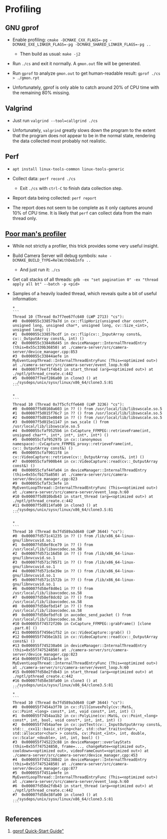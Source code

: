 # Profiling

## GNU gprof

- Enable profiling: `cmake -DCMAKE_CXX_FLAGS=-pg -DCMAKE_EXE_LINKER_FLAGS=-pg -DCMAKE_SHARED_LINKER_FLAGS=-pg ..`

  - Then build as usual: `make -j2`

- Run `./cs` and exit it normally. A `gmon.out` file will be generated.

- Run `gprof` to analyze `gmon.out` to get human-readable result: `gprof ./cs > ./gmon.rpt`

- Unfortunately, gprof is only able to catch around 20% of CPU time with the
  remaining 80% missing.

## Valgrind

- Just run `valgrind --tool=callgrind ./cs`

- Unfortunately, `valgrind` greatly slows down the program to the extent that
  the program does not appear to be in the normal state, rendering the data
  collected most probably not realistic.

## Perf

- `apt install linux-tools-common linux-tools-generic`

- Collect data: `perf record ./cs`

  - Exit `./cs` with `ctrl-C` to finish data collection step.

- Report data being collected: `perf report`

- The report does not seem to be complete as it only captures around 10%
  of CPU time. It is likely that `perf` can collect data from the main thread
  only.

## [Poor man's profiler](http://poormansprofiler.org/)

- While not strictly a profiler, this trick provides some very useful insight.

- Build Camera Server will debug symbols: `make -DCMAKE_BUILD_TYPE=RelWithDebInfo ..`

  - And just run it: `./cs`

- Get call stacks of all threads:
  `gdb -ex "set pagination 0" -ex "thread apply all bt" --batch -p <pid>`

- Samples of a heavily loaded thread, which reveals quite a bit of useful
  information:

      *
      ```
      Thread 10 (Thread 0x7f7ee67fc640 (LWP 2713) "cs"):
      #0  0x000055c338579a7d in cv::flipHoriz(unsigned char const*, unsigned long, unsigned char*, unsigned long, cv::Size_<int>, unsigned long) ()
      #1  0x000055c33857bcdf in cv::flip(cv::_InputArray const&, cv::_OutputArray const&, int) ()
      #2  0x000055c3384d6d45 in deviceManager::InternalThreadEntry (this=0x55c339b36850) at ./camera-server/src/camera-server/device_manager.cpp:853
      #3  0x000055c33844aefe in MyEventLoopThread::InternalThreadEntryFunc (This=<optimized out>) at ./camera-server/src/camera-server/event_loop.h:60
      #4  0x00007f7eef1f4b43 in start_thread (arg=<optimized out>) at ./nptl/pthread_create.c:442
      #5  0x00007f7eef286a00 in clone3 () at ../sysdeps/unix/sysv/linux/x86_64/clone3.S:81
      ```

      *
      ```
      Thread 10 (Thread 0x7f5cfcffe640 (LWP 3236) "cs"):
      #0  0x00007f5d0160a603 in ?? () from /usr/local/lib/libswscale.so.5
      #1  0x00007f5d015f76c7 in ?? () from /usr/local/lib/libswscale.so.5
      #2  0x00007f5d015e0049 in ?? () from /usr/local/lib/libswscale.so.5
      #3  0x00007f5d015e1147 in sws_scale () from /usr/local/lib/libswscale.so.5
      #4  0x000055cfaf9525b6 in CvCapture_FFMPEG::retrieveFrame(int, unsigned char**, int*, int*, int*, int*) ()
      #5  0x000055cfaf95297b in cv::(anonymous namespace)::CvCapture_FFMPEG_proxy::retrieveFrame(int, cv::_OutputArray const&) ()
      #6  0x000055cfaf9011f8 in cv::VideoCapture::retrieve(cv::_OutputArray const&, int) ()
      #7  0x000055cfaf900b44 in cv::VideoCapture::read(cv::_OutputArray const&) ()
      #8  0x000055cfaf44fa04 in deviceManager::InternalThreadEntry (this=0x55cfb175a850) at ./camera-server/src/camera-server/device_manager.cpp:823
      #9  0x000055cfaf3c3efe in MyEventLoopThread::InternalThreadEntryFunc (This=<optimized out>) at ./camera-server/src/camera-server/event_loop.h:60
      #10 0x00007f5d010bdb43 in start_thread (arg=<optimized out>) at ./nptl/pthread_create.c:442
      #11 0x00007f5d0114fa00 in clone3 () at ../sysdeps/unix/sysv/linux/x86_64/clone3.S:81
      ```

      *
      ```
      Thread 10 (Thread 0x7fd589a3d640 (LWP 3644) "cs"):
      #0  0x00007fd571c41235 in ?? () from /lib/x86_64-linux-gnu/libnvcuvid.so.1
      #1  0x00007fd58ef8ce79 in ?? () from /usr/local/lib/libavcodec.so.58
      #2  0x00007fd571c16d58 in ?? () from /lib/x86_64-linux-gnu/libnvcuvid.so.1
      #3  0x00007fd571c70571 in ?? () from /lib/x86_64-linux-gnu/libnvcuvid.so.1
      #4  0x00007fd571c6e39e in ?? () from /lib/x86_64-linux-gnu/libnvcuvid.so.1
      #5  0x00007fd571c1572b in ?? () from /lib/x86_64-linux-gnu/libnvcuvid.so.1
      #6  0x00007fd58ef8d0e1 in ?? () from /usr/local/lib/libavcodec.so.58
      #7  0x00007fd58ef8dc02 in ?? () from /usr/local/lib/libavcodec.so.58
      #8  0x00007fd58efbd14f in ?? () from /usr/local/lib/libavcodec.so.58
      #9  0x00007fd58efbdfc8 in avcodec_send_packet () from /usr/local/lib/libavcodec.so.58
      #10 0x000055f74572f20b in CvCapture_FFMPEG::grabFrame() [clone .part.0] ()
      #11 0x000055f7456e1f52 in cv::VideoCapture::grab() ()
      #12 0x000055f7456e1b31 in cv::VideoCapture::read(cv::_OutputArray const&) ()
      #13 0x000055f745230a04 in deviceManager::InternalThreadEntry (this=0x55f747524850) at ./camera-server/src/camera-server/device_manager.cpp:823
      #14 0x000055f7451a4efe in MyEventLoopThread::InternalThreadEntryFunc (This=<optimized out>) at ./camera-server/src/camera-server/event_loop.h:60
      #15 0x00007fd58e2fdb43 in start_thread (arg=<optimized out>) at ./nptl/pthread_create.c:442
      #16 0x00007fd58e38fa00 in clone3 () at ../sysdeps/unix/sysv/linux/x86_64/clone3.S:81
      ```
      *
      ```
      Thread 10 (Thread 0x7fd589a3d640 (LWP 3644) "cs"):
      #0  0x000055f7454a3f70 in cv::FillConvexPoly(cv::Mat&, cv::Point_<long> const*, int, void const*, int, int) ()
      #1  0x000055f7454aa1b2 in cv::PolyLine(cv::Mat&, cv::Point_<long> const*, int, bool, void const*, int, int, int) ()
      #2  0x000055f7454aafee in cv::putText(cv::_InputOutputArray const&, std::__cxx11::basic_string<char, std::char_traits<char>, std::allocator<char> > const&, cv::Point_<int>, int, double, cv::Scalar_<double>, int, int, bool) ()
      #3  0x000055f745223c88 in deviceManager::overlayStats (this=0x55f747524850, frame=..., changeRate=<optimized out>, cooldown=<optimized out>, videoFrameCount=<optimized out>) at ./camera-server/src/camera-server/device_manager.cpp:453
      #4  0x000055f7452308d2 in deviceManager::InternalThreadEntry (this=0x55f747524850) at ./camera-server/src/camera-server/device_manager.cpp:877
      #5  0x000055f7451a4efe in MyEventLoopThread::InternalThreadEntryFunc (This=<optimized out>) at ./camera-server/src/camera-server/event_loop.h:60
      #6  0x00007fd58e2fdb43 in start_thread (arg=<optimized out>) at ./nptl/pthread_create.c:442
      #7  0x00007fd58e38fa00 in clone3 () at ../sysdeps/unix/sysv/linux/x86_64/clone3.S:81
      ```

## References

1. [gprof Quick-Start Guide"][1]

[1]: https://web.eecs.umich.edu/~sugih/pointers/gprof_quick.html "gprof Quick-Start Guide"
